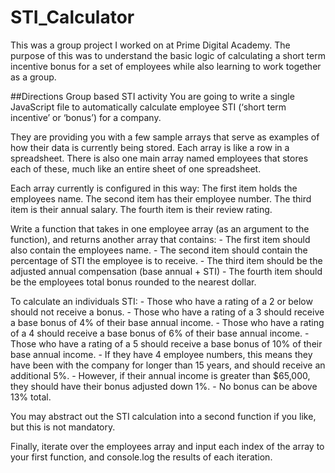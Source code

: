# STI_Calculator
This was a group project I worked on at Prime Digital Academy. The purpose of this was to understand the basic logic of calculating a short term incentive bonus for a set of employees while also learning to work together as a group. 

##Directions
Group based STI activity
You are going to write a single JavaScript file to automatically calculate employee STI (‘short term incentive’ or ‘bonus’) for a company.

They are providing you with a few sample arrays that serve as examples of how their data is currently being stored. Each array is like a row in a spreadsheet. There is also one main array named employees that stores each of these, much like an entire sheet of one spreadsheet.

Each array currently is configured in this way: The first item holds the employees name. The second item has their employee number. The third item is their annual salary. The fourth item is their review rating.

Write a function that takes in one employee array (as an argument to the function), and returns another array that contains: - The first item should also contain the employees name. - The second item should contain the percentage of STI the employee is to receive. - The third item should be the adjusted annual compensation (base annual + STI) - The fourth item should be the employees total bonus rounded to the nearest dollar.

To calculate an individuals STI: - Those who have a rating of a 2 or below should not receive a bonus. - Those who have a rating of a 3 should receive a base bonus of 4% of their base annual income. - Those who have a rating of a 4 should receive a base bonus of 6% of their base annual income. - Those who have a rating of a 5 should receive a base bonus of 10% of their base annual income. - If they have 4 employee numbers, this means they have been with the company for longer than 15 years, and should receive an additional 5%. - However, if their annual income is greater than $65,000, they should have their bonus adjusted down 1%. - No bonus can be above 13% total.

You may abstract out the STI calculation into a second function if you like, but this is not mandatory.

Finally, iterate over the employees array and input each index of the array to your first function, and console.log the results of each iteration.
